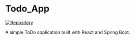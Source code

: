 
# Todo_App

[![Repository](https://img.shields.io/badge/Repo-Todo_App-blue)](https://github.com/irfanpasha111/Todo_App)

A simple ToDo application built with React and Spring Boot.

